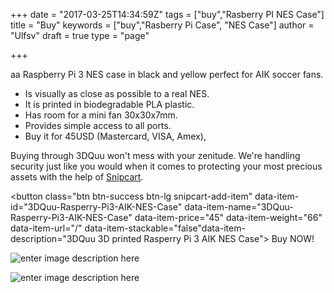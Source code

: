 +++
date = "2017-03-25T14:34:59Z"
tags = ["buy","Rasberry PI NES Case"]
title = "Buy"
keywords = ["buy","Rasberry Pi Case", "NES Case"]
author = "Ulfsv"
draft = true
type = "page"

+++
aa Raspberry Pi 3 NES case in black and yellow perfect for AIK soccer fans. 

 - Is visually as close as possible to a real NES.
 - It is printed in biodegradable PLA plastic.
 - Has room for a mini fan 30x30x7mm.
 - Provides simple access to all ports.
 - Buy it for 45USD (Mastercard, VISA, Amex),

Buying through 3DQuu won't mess with your zenitude. We're handling security just like you would when it comes to protecting your most precious assets with the help of [Snipcart](https://snipcart.com/security).

<button class="btn btn-success btn-lg snipcart-add-item" data-item-id="3DQuu-Rasperry-Pi3-AIK-NES-Case" data-item-name="3DQuu-Rasperry-Pi3-AIK-NES-Case" data-item-price="45" data-item-weight="66" data-item-url="/" data-item-stackable="false"data-item-description="3DQuu 3D printed Rasperry Pi 3 AIK NES Case">
Buy NOW!
</button>

![enter image description here][1]




![enter image description here][2]


  [1]: https://res.cloudinary.com/dtnahfj7l/v1494589182/sjl0b6k9qftogxgp09td
  [2]: https://res.cloudinary.com/dtnahfj7l/v1494589721/yzwfur3iawfqpzypo8b3
